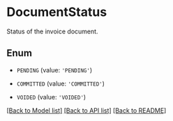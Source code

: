 # DocumentStatus

Status of the invoice document.

## Enum

* `PENDING` (value: `'PENDING'`)

* `COMMITTED` (value: `'COMMITTED'`)

* `VOIDED` (value: `'VOIDED'`)

[[Back to Model list]](../README.md#documentation-for-models) [[Back to API list]](../README.md#documentation-for-api-endpoints) [[Back to README]](../README.md)


